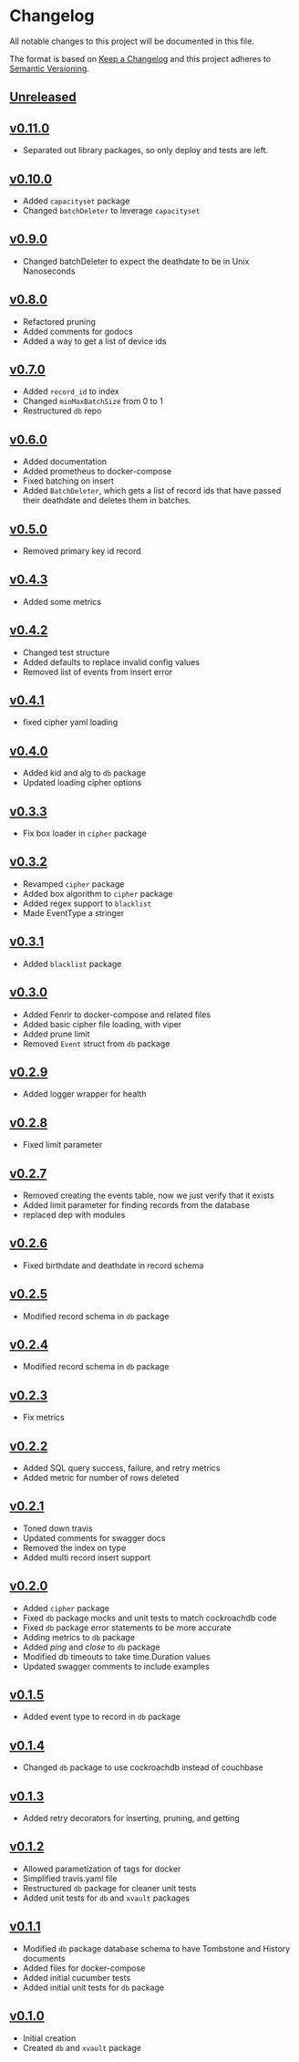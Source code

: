 # Changelog
All notable changes to this project will be documented in this file.

The format is based on [Keep a Changelog](http://keepachangelog.com/en/1.0.0/)
and this project adheres to [Semantic Versioning](http://semver.org/spec/v2.0.0.html).

## [Unreleased]

## [v0.11.0]
- Separated out library packages, so only deploy and tests are left.

## [v0.10.0]
- Added `capacityset` package
- Changed `batchDeleter` to leverage `capacityset`

## [v0.9.0]
- Changed batchDeleter to expect the deathdate to be in Unix Nanoseconds

## [v0.8.0]
- Refactored pruning
- Added comments for godocs
- Added a way to get a list of device ids

## [v0.7.0]
- Added `record_id` to index
- Changed `minMaxBatchSize` from 0 to 1
- Restructured `db` repo

## [v0.6.0]
- Added documentation
- Added prometheus to docker-compose
- Fixed batching on insert
- Added `BatchDeleter`, which gets a list of record ids that have passed their 
  deathdate and deletes them in batches.

## [v0.5.0]
- Removed primary key id record

## [v0.4.3]
- Added some metrics

## [v0.4.2]
- Changed test structure
- Added defaults to replace invalid config values
- Removed list of events from insert error

## [v0.4.1]
- fixed cipher yaml loading

## [v0.4.0]
- Added kid and alg to `db` package
- Updated loading cipher options

## [v0.3.3]
- Fix box loader in `cipher` package

## [v0.3.2]
- Revamped `cipher` package
- Added box algorithm to `cipher` package
- Added regex support to `blacklist`
- Made EventType a stringer

## [v0.3.1]
- Added `blacklist` package

## [v0.3.0]
- Added Fenrir to docker-compose and related files
- Added basic cipher file loading, with viper
- Added prune limit
- Removed `Event` struct from `db` package

## [v0.2.9]
 - Added logger wrapper for health

## [v0.2.8]
 - Fixed limit parameter

## [v0.2.7]
 - Removed creating the events table, now we just verify that it exists
 - Added limit parameter for finding records from the database
 - replaced dep with modules

## [v0.2.6]
 - Fixed birthdate and deathdate in record schema

## [v0.2.5]
 - Modified record schema in `db` package

## [v0.2.4]
 - Modified record schema in `db` package

## [v0.2.3]
 - Fix metrics

## [v0.2.2]
 - Added SQL query success, failure, and retry metrics
 - Added metric for number of rows deleted

## [v0.2.1]
 - Toned down travis
 - Updated comments for swagger docs
 - Removed the index on type
 - Added multi record insert support

## [v0.2.0]
 - Added `cipher` package
 - Fixed `db` package mocks and unit tests to match cockroachdb code
 - Fixed `db` package error statements to be more accurate
 - Adding metrics to `db` package
 - Added _ping_ and _close_ to `db` package
 - Modified db timeouts to take time.Duration values
 - Updated swagger comments to include examples

## [v0.1.5]
 - Added event type to record in `db` package

## [v0.1.4]
- Changed `db` package to use cockroachdb instead of couchbase

## [v0.1.3]
- Added retry decorators for inserting, pruning, and getting

## [v0.1.2]
- Allowed parametization of tags for docker
- Simplified travis.yaml file
- Restructured `db` package for cleaner unit tests
- Added unit tests for `db` and `xvault` packages

## [v0.1.1]
- Modified `db` package database schema to have Tombstone and History documents
- Added files for docker-compose
- Added initial cucumber tests
- Added initial unit tests for `db` package

## [v0.1.0]
- Initial creation
- Created `db` and `xvault` package

[Unreleased]: https://github.com/xmidt-org/codex-deploy/compare/v0.11.0..HEAD
[v0.11.0]: https://github.com/xmidt-org/codex-deploy/compare/v0.10.0...v0.11.0
[v0.10.0]: https://github.com/xmidt-org/codex-deploy/compare/v0.9.0...v0.10.0
[v0.9.0]: https://github.com/xmidt-org/codex-deploy/compare/v0.8.0...v0.9.0
[v0.8.0]: https://github.com/xmidt-org/codex-deploy/compare/v0.7.0...v0.8.0
[v0.7.0]: https://github.com/xmidt-org/codex-deploy/compare/v0.6.0...v0.7.0
[v0.6.0]: https://github.com/xmidt-org/codex-deploy/compare/v0.5.0...v0.6.0
[v0.5.0]: https://github.com/xmidt-org/codex-deploy/compare/v0.4.3...v0.5.0
[v0.4.3]: https://github.com/xmidt-org/codex-deploy/compare/v0.4.2...v0.4.3
[v0.4.2]: https://github.com/xmidt-org/codex-deploy/compare/v0.4.1...v0.4.2
[v0.4.1]: https://github.com/xmidt-org/codex-deploy/compare/v0.4.0...v0.4.1
[v0.4.0]: https://github.com/xmidt-org/codex-deploy/compare/v0.3.3...v0.4.0
[v0.3.3]: https://github.com/xmidt-org/codex-deploy/compare/v0.3.2...v0.3.3
[v0.3.2]: https://github.com/xmidt-org/codex-deploy/compare/v0.3.1...v0.3.2
[v0.3.1]: https://github.com/xmidt-org/codex-deploy/compare/v0.3.0...v0.3.1
[v0.3.0]: https://github.com/xmidt-org/codex-deploy/compare/v0.2.9...v0.3.0
[v0.2.9]: https://github.com/xmidt-org/codex-deploy/compare/v0.2.8...v0.2.9
[v0.2.8]: https://github.com/xmidt-org/codex-deploy/compare/v0.2.7...v0.2.8
[v0.2.7]: https://github.com/xmidt-org/codex-deploy/compare/v0.2.6...v0.2.7
[v0.2.6]: https://github.com/xmidt-org/codex-deploy/compare/v0.2.5...v0.2.6
[v0.2.5]: https://github.com/xmidt-org/codex-deploy/compare/v0.2.4...v0.2.5
[v0.2.4]: https://github.com/xmidt-org/codex-deploy/compare/v0.2.3...v0.2.4
[v0.2.3]: https://github.com/xmidt-org/codex-deploy/compare/v0.2.2...v0.2.3
[v0.2.2]: https://github.com/xmidt-org/codex-deploy/compare/v0.2.1...v0.2.2
[v0.2.1]: https://github.com/xmidt-org/codex-deploy/compare/v0.2.0...v0.2.1
[v0.2.0]: https://github.com/xmidt-org/codex-deploy/compare/v0.1.5...v0.2.0
[v0.1.5]: https://github.com/xmidt-org/codex-deploy/compare/v0.1.4...v0.1.5
[v0.1.4]: https://github.com/xmidt-org/codex-deploy/compare/v0.1.3...v0.1.4
[v0.1.3]: https://github.com/xmidt-org/codex-deploy/compare/v0.1.2...v0.1.3
[v0.1.2]: https://github.com/xmidt-org/codex-deploy/compare/v0.1.1...v0.1.2
[v0.1.1]: https://github.com/xmidt-org/codex-deploy/compare/v0.1.0...v0.1.1
[v0.1.0]: https://github.com/xmidt-org/codex-deploy/compare/0.0.0...v0.1.0
